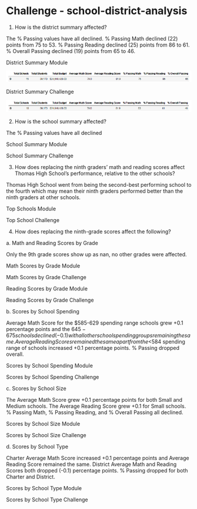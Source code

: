# Challenge - school-district-analysis
 
1.	How is the district summary affected?

The % Passing values have all declined. % Passing Math declined (22) points from 75 to 53. % Passing Reading declined (25) points from 86 to 61. % Overall Passing declined (19) points from 65 to 46. 

District Summary Module 

![](images/district_summary_mod.png)

District Summary Challenge

![](images/district_summary_cha.png)

2.	How is the school summary affected?

The % Passing values have all declined

School Summary Module

School Summary Challenge

3.	How does replacing the ninth graders’ math and reading scores affect Thomas High School’s performance, relative to the other schools?

Thomas High School went from being the second-best performing school to the fourth which may mean their ninth graders performed better than the ninth graders at other schools. 

Top Schools Module
 
Top School Challenge

4.	How does replacing the ninth-grade scores affect the following?

a.	Math and Reading Scores by Grade

Only the 9th grade scores show up as nan, no other grades were affected.

Math Scores by Grade Module
 
Math Scores by Grade Challenge
 
Reading Scores by Grade Module
 
Reading Scores by Grade Challenge
 
b.	Scores by School Spending

Average Math Score for the $585-629 spending range schools grew +0.1 percentage points and the $645-675 schools declined (-0.1) with all other school spending groups remaining the same. Average Reading Scores remained the same apart from the <$584 spending range of schools increased +0.1 percentage points. % Passing dropped overall.

Scores by School Spending Module
 
Scores by School Spending Challenge
 
c.	Scores by School Size

The Average Math Score grew +0.1 percentage points for both Small and Medium schools. The Average Reading Score grew +0.1 for Small schools. % Passing Math, % Passing Reading, and % Overall Passing all declined.  

Scores by School Size Module
 
Scores by School Size Challenge
 
d.	Scores by School Type

Charter Average Math Score increased +0.1 percentage points and Average Reading Score remained the same. District Average Math and Reading Scores both dropped (-0.1) percentage points. % Passing dropped for both Charter and District.

Scores by School Type Module
 
Scores by School Type Challenge
 
